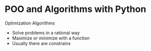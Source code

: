 # POO and Algorithms with Python

Optimization Algorithms
- Solve problems in a rational way
- Maximize or minimize with a function
- Usually there are constrains